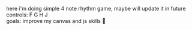 here i'm doing simple 4 note rhythm game, maybe will update it in future 
<br />
controls: F G H J
<br />
goals: improve my canvas and js skills 🥑
